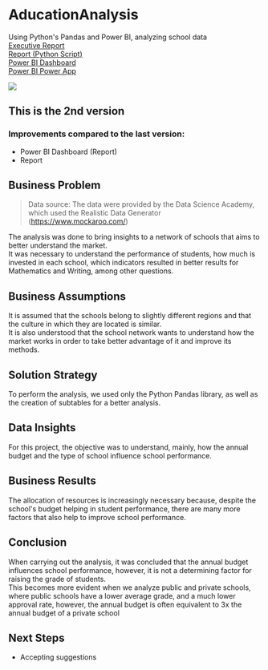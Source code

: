 # AducationAnalysis
Using Python's Pandas and Power BI, analyzing school data <br>
[Executive Report](https://github.com/Caio-Felice-Cunha/AducationAnalysis/blob/main/Executive%20Report%20Education%20Analysis.pdf) <br>
[Report (Python Script)](https://github.com/Caio-Felice-Cunha/AducationAnalysis/blob/main/Education%20Analysis.ipynb)<br>
[Power BI Dashboard](https://app.powerbi.com/view?r=eyJrIjoiZTdiMGZmMTItZDZlYi00ZTAxLTkyYTctYWNlNGJkNmU2MTRhIiwidCI6IjA4OTM0YTNmLWFkNmUtNDgzZS1hNjhlLTUxYWI3OTI1YmFiNyJ9)<br>
[Power BI Power App](https://app.powerbi.com/Redirect?action=OpenApp&appId=f6eebfe2-d3d9-472c-82d9-ddd925f736b9&ctid=08934a3f-ad6e-483e-a68e-51ab7925bab7)

<img align="center" src=https://user-images.githubusercontent.com/111542025/227356726-ebd8f5ae-a255-4200-afed-caf36053001b.jpg>

## This is the 2nd version
### Improvements compared to the last version:
* Power BI Dashboard (Report)
* Report

## Business Problem
> Data source: The data were provided by the Data Science Academy, which used the Realistic Data Generator (https://www.mockaroo.com/)

The analysis was done to bring insights to a network of schools that aims to better understand the market.<br>
It was necessary to understand the performance of students, how much is invested in each school, which indicators resulted in better results for Mathematics and Writing, among other questions.

## Business Assumptions
It is assumed that the schools belong to slightly different regions and that the culture in which they are located is similar. <br>
It is also understood that the school network wants to understand how the market works in order to take better advantage of it and improve its methods.

## Solution Strategy
To perform the analysis, we used only the Python Pandas library, as well as the creation of subtables for a better analysis.

## Data Insights
For this project, the objective was to understand, mainly, how the annual budget and the type of school influence school performance.

## Business Results
The allocation of resources is increasingly necessary because, despite the school's budget helping in student performance, there are many more factors that also help to improve school performance. 

## Conclusion
When carrying out the analysis, it was concluded that the annual budget influences school performance, however, it is not a determining factor for raising the grade of students. <br>
This becomes more evident when we analyze public and private schools, where public schools have a lower average grade, and a much lower approval rate, however, the annual budget is often equivalent to 3x the annual budget of a private school 

## Next Steps
* Accepting suggestions
